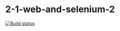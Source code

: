 # 2-1-web-and-selenium-2
[![Build status](https://ci.appveyor.com/api/projects/status/hg3y8akk047a3r13?svg=true)](https://ci.appveyor.com/project/elenaslavutina/2-1-web-and-selenium-2)